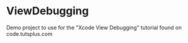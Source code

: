 ViewDebugging
=============

Demo project to use for the "Xcode View Debugging" tutorial found on code.tutsplus.com
